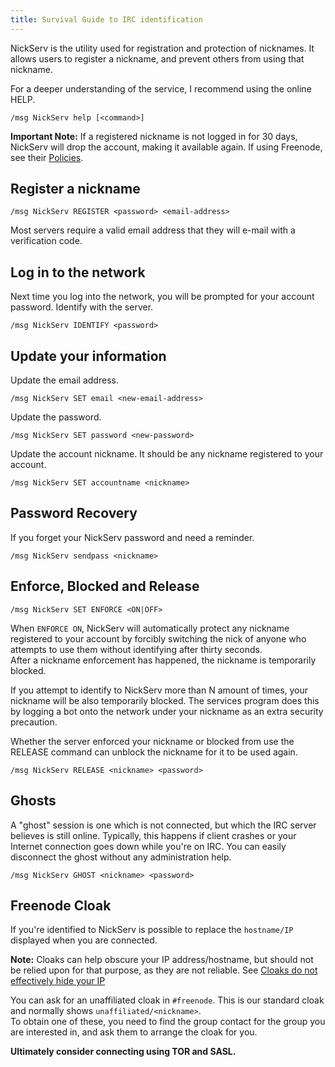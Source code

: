 ```yaml
---
title: Survival Guide to IRC identification
---
```

NickServ is the utility used for registration and protection of nicknames. It allows users to register a nickname, and prevent others from using that nickname. 

For a deeper understanding of the service, I recommend using the online HELP.

```
/msg NickServ help [<command>]
```

**Important Note:** If a registered nickname is not logged in for 30 days, NickServ will drop the account, making it available again. If using Freenode, see their [Policies](https://freenode.net/policies#nickname-ownership).

## Register a nickname

```
/msg NickServ REGISTER <password> <email-address>
```

Most servers require a valid email address that they will e-mail with a verification code.

## Log in to the network

Next time you log into the network, you will be prompted for your account password. Identify with the server.

```
/msg NickServ IDENTIFY <password>
```

## Update your information

Update the email address.

```
/msg NickServ SET email <new-email-address>
```

Update the password.

```
/msg NickServ SET password <new-password>
```

Update the account nickname. It should be any nickname registered to your account.

```
/msg NickServ SET accountname <nickname>
```

## Password Recovery

If you forget your NickServ password and need a reminder.

```
/msg NickServ sendpass <nickname>
```

## Enforce, Blocked and Release

```
/msg NickServ SET ENFORCE <ON|OFF>
```

When `ENFORCE ON`, NickServ will automatically protect any nickname registered to your account by forcibly switching the nick of anyone who attempts to use them without identifying after thirty seconds.  
After a nickname enforcement has happened, the nickname is temporarily blocked.

If you attempt to identify to NickServ more than N amount of times, your nickname will be also temporarily blocked. The services program does this by logging a bot onto the network under your nickname as an extra security precaution.

Whether the server enforced your nickname or blocked from use the RELEASE command can unblock the nickname for it to be used again.

```
/msg NickServ RELEASE <nickname> <password>
```

## Ghosts

A "ghost" session is one which is not connected, but which the IRC server believes is still online. Typically, this happens if client crashes or your Internet connection goes down while you're on IRC.
You can easily disconnect the ghost without any administration help.

```
/msg NickServ GHOST <nickname> <password>
```

## Freenode Cloak

If you're identified to NickServ is possible to replace the `hostname/IP` displayed when you are connected.

**Note:** Cloaks can help obscure your IP address/hostname, but should not be relied upon for that purpose, as they are not reliable. See [Cloaks do not effectively hide your IP](https://freenode.net/kb/answer/cloaks#cloaks-do-not-effectively-hide-your-ip)

You can ask for an unaffiliated cloak in `#freenode`. This is our standard cloak and normally shows `unaffiliated/<nickname>`.  
To obtain one of these, you need to find the group contact for the group you are interested in, and ask them to arrange the cloak for you.

**Ultimately consider connecting using TOR and SASL.**
